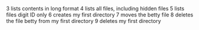 3 lists contents in long format
4 lists all files, including hidden files
5 lists files digit ID only
6 creates my first directory
7 moves the betty file
8 deletes the file betty from my first directory
9 deletes my first directory
